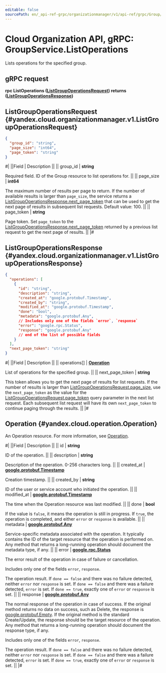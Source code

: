 ```yaml
---
editable: false
sourcePath: en/_api-ref-grpc/organizationmanager/v1/api-ref/grpc/Group/listOperations.md
---
```


# Cloud Organization API, gRPC: GroupService.ListOperations

Lists operations for the specified group.

## gRPC request

**rpc ListOperations ([ListGroupOperationsRequest](#yandex.cloud.organizationmanager.v1.ListGroupOperationsRequest)) returns ([ListGroupOperationsResponse](#yandex.cloud.organizationmanager.v1.ListGroupOperationsResponse))**

## ListGroupOperationsRequest {#yandex.cloud.organizationmanager.v1.ListGroupOperationsRequest}

```json
{
  "group_id": "string",
  "page_size": "int64",
  "page_token": "string"
}
```

#|
||Field | Description ||
|| group_id | **string**

Required field. ID of the Group resource to list operations for. ||
|| page_size | **int64**

The maximum number of results per page to return. If the number of available
results is larger than `page_size`, the service returns a [ListGroupOperationsResponse.next_page_token](#yandex.cloud.organizationmanager.v1.ListGroupOperationsResponse)
that can be used to get the next page of results in subsequent list requests.
Default value: 100. ||
|| page_token | **string**

Page token. Set `page_token`
to the [ListGroupOperationsResponse.next_page_token](#yandex.cloud.organizationmanager.v1.ListGroupOperationsResponse)
returned by a previous list request to get the next page of results. ||
|#

## ListGroupOperationsResponse {#yandex.cloud.organizationmanager.v1.ListGroupOperationsResponse}

```json
{
  "operations": [
    {
      "id": "string",
      "description": "string",
      "created_at": "google.protobuf.Timestamp",
      "created_by": "string",
      "modified_at": "google.protobuf.Timestamp",
      "done": "bool",
      "metadata": "google.protobuf.Any",
      // Includes only one of the fields `error`, `response`
      "error": "google.rpc.Status",
      "response": "google.protobuf.Any"
      // end of the list of possible fields
    }
  ],
  "next_page_token": "string"
}
```

#|
||Field | Description ||
|| operations[] | **[Operation](#yandex.cloud.operation.Operation)**

List of operations for the specified group. ||
|| next_page_token | **string**

This token allows you to get the next page of results for list requests. If the number of results
is larger than [ListGroupOperationsRequest.page_size](#yandex.cloud.organizationmanager.v1.ListGroupOperationsRequest), use the `next_page_token` as the value
for the [ListGroupOperationsRequest.page_token](#yandex.cloud.organizationmanager.v1.ListGroupOperationsRequest) query parameter in the next list request.
Each subsequent list request will have its own `next_page_token` to continue paging through the results. ||
|#

## Operation {#yandex.cloud.operation.Operation}

An Operation resource. For more information, see [Operation](/docs/api-design-guide/concepts/operation).

#|
||Field | Description ||
|| id | **string**

ID of the operation. ||
|| description | **string**

Description of the operation. 0-256 characters long. ||
|| created_at | **[google.protobuf.Timestamp](https://developers.google.com/protocol-buffers/docs/reference/google.protobuf#timestamp)**

Creation timestamp. ||
|| created_by | **string**

ID of the user or service account who initiated the operation. ||
|| modified_at | **[google.protobuf.Timestamp](https://developers.google.com/protocol-buffers/docs/reference/google.protobuf#timestamp)**

The time when the Operation resource was last modified. ||
|| done | **bool**

If the value is `false`, it means the operation is still in progress.
If `true`, the operation is completed, and either `error` or `response` is available. ||
|| metadata | **[google.protobuf.Any](https://developers.google.com/protocol-buffers/docs/proto3#any)**

Service-specific metadata associated with the operation.
It typically contains the ID of the target resource that the operation is performed on.
Any method that returns a long-running operation should document the metadata type, if any. ||
|| error | **[google.rpc.Status](https://cloud.google.com/tasks/docs/reference/rpc/google.rpc#status)**

The error result of the operation in case of failure or cancellation.

Includes only one of the fields `error`, `response`.

The operation result.
If `done == false` and there was no failure detected, neither `error` nor `response` is set.
If `done == false` and there was a failure detected, `error` is set.
If `done == true`, exactly one of `error` or `response` is set. ||
|| response | **[google.protobuf.Any](https://developers.google.com/protocol-buffers/docs/proto3#any)**

The normal response of the operation in case of success.
If the original method returns no data on success, such as Delete,
the response is [google.protobuf.Empty](https://developers.google.com/protocol-buffers/docs/reference/google.protobuf#google.protobuf.Empty).
If the original method is the standard Create/Update,
the response should be the target resource of the operation.
Any method that returns a long-running operation should document the response type, if any.

Includes only one of the fields `error`, `response`.

The operation result.
If `done == false` and there was no failure detected, neither `error` nor `response` is set.
If `done == false` and there was a failure detected, `error` is set.
If `done == true`, exactly one of `error` or `response` is set. ||
|#